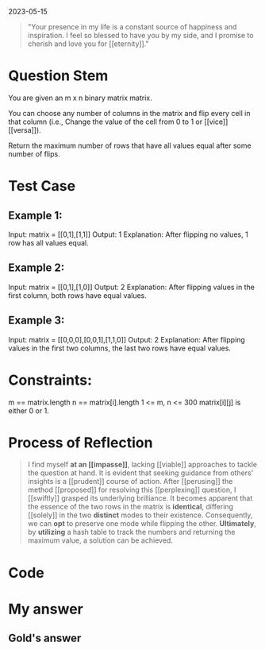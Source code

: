 2023-05-15 
>"Your presence in my life is a constant source of happiness and inspiration. I feel so blessed to have you by my side, and I promise to cherish and love you for [[eternity]]."
# Question Stem
You are given an m x n binary matrix matrix.

You can choose any number of columns in the matrix and flip every cell in that column (i.e., Change the value of the cell from 0 to 1 or [[vice]] [[versa]]).

Return the maximum number of rows that have all values equal after some number of flips.






# Test Case
## **Example 1:**
Input: matrix = \[\[0,1\],\[1,1\]\]
Output: 1
Explanation: After flipping no values, 1 row has all values equal.


## **Example 2:**
Input: matrix = \[\[0,1\],\[1,0\]\]
Output: 2
Explanation: After flipping values in the first column, both rows have equal values.

## **Example 3:**
Input: matrix = \[\[0,0,0\],\[0,0,1\],\[1,1,0\]\]
Output: 2
Explanation: After flipping values in the first two columns, the last two rows have equal values.
# Constraints:
m == matrix.length
n == matrix\[i\].length
1 <= m, n <= 300
matrix\[i\]\[j\] is either 0 or 1.


# Process of Reflection
>I find myself **at an [[impasse]]**, lacking [[viable]] approaches to tackle the question at hand. It is evident that seeking guidance from others' insights is a [[prudent]] course of action.
>After [[perusing]] the method [[proposed]] for resolving this [[perplexing]] question, I [[swiftly]] grasped its underlying brilliance. It becomes apparent that the essence of the two rows in the matrix is **identical**, differing [[solely]] in the two **distinct** modes to their existence. Consequently, we can **opt** to preserve one mode while flipping the other. **Ultimately**, by **utilizing** a hash table to track the numbers and returning the maximum value, a solution can be achieved.

# Code

# My answer


## Gold's answer
